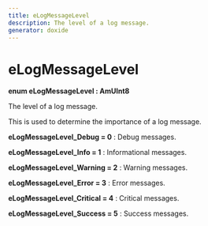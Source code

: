 ```yaml
---
title: eLogMessageLevel
description: The level of a log message.
generator: doxide
---
```



# eLogMessageLevel

**enum eLogMessageLevel : AmUInt8**


The level of a log message.

This is used to determine the importance of a log message.


    


**eLogMessageLevel_Debug = 0**
:   Debug messages.


**eLogMessageLevel_Info = 1**
:   Informational messages.


**eLogMessageLevel_Warning = 2**
:   Warning messages.


**eLogMessageLevel_Error = 3**
:   Error messages.


**eLogMessageLevel_Critical = 4**
:   Critical messages.


**eLogMessageLevel_Success = 5**
:   Success messages.



